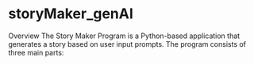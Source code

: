 # storyMaker_genAI
Overview The Story Maker Program is a Python-based application that generates a story based on user input prompts. The program consists of three main parts:
